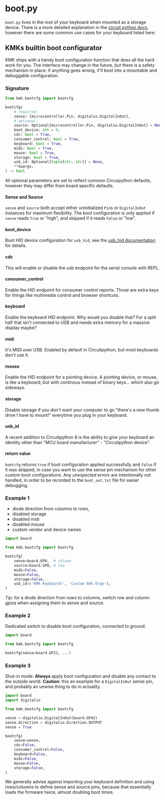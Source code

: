 # boot.py
`boot.py` lives in the root of your keyboard when mounted as a storage device.
There is a more detailed explanation in the [circuit python docs](https://docs.circuitpython.org/en/latest/README.html),
however there are some common use cases for your keyboard listed here.


## KMKs builtin boot configurator

KMK ships with a handy boot configuration function that does all the hard work
for you.
The interface may change in the future, but there is a safety mechanism in
place: if anything goes wrong, it'll boot into a mountable and debuggable
configuration.


###  Signature

```python
from kmk.bootcfg import bootcfg

bootcfg(
    # required:
    sense: [microcontroller.Pin, digitalio.DigitalInOut],
    # optional:
    source: Optional[microcontroller.Pin, digitalio.DigitalInOut] = None,
    boot_device: int = 0,
    cdc: bool = True,
    consumer_control: bool = True,
    keyboard: bool = True,
    midi: bool = True,
    mouse: bool = True,
    storage: bool = True,
    usb_id: Optional[tuple[str, str]] = None,
    **kwargs,
) -> bool
```
All optional parameters are set to reflect common Circuipython defaults, however
they may differ from board specific defaults.

#### Sense and Source
`sense` and `source` both accept either uninitialized `Pin`s or `DigitalInOut`
instances for maximum flexibility.
The boot configuration is only applied if `sense` reads `True` or "high", and
skipped if it reads `False` or "low".


#### boot_device
Boot HID device configuration for `usb_hid`, see the [usb_hid documentation](https://docs.circuitpython.org/en/latest/shared-bindings/usb_hid/index.html#usb_hid.enable)
for details.


#### cdc
This will enable or disable the usb endpoint for the serial console with REPL.


#### consumer_control
Enable the HID endpoint for consumer control reports. Those are extra keys for
things like multimedia control and browser shortcuts.


#### keyboard
Enable the keyboard HID endpoint. Why would you disable that? For a split half
that isn't connected to USB and needs extra memory for a massive display maybe?


#### midi
It's MIDI over USB. Enabled by default in Circuitpython, but most keyboards don't use it.


#### mouse
Enable the HID endpoint for a pointing device. A pointing device, or mouse, is
like a keyboard, but with continous instead of binary keys... which also go
sideways.


#### storage
Disable storage if you don't want your computer to go "there's a new thumb drive
I have to mount!" everytime you plug in your keyboard.


#### usb_id
A recent addition to Circuitpython 8 is the ability to give your keyboard an
identity other than "MCU board manufacturer" - "Circuitpython device".


#### return value
`bootcfg` returns `true` if boot configuration applied successfully and `false`
if it was skipped, in case you want to use the sense pin mechanism for other
custom boot configurations.
Any *unexpected* errors are intentionally not handled, in order to be recorded
to the `boot_out.txt` file for easier debugging.


### Example 1
* diode direction from columns to rows,
* disabled storage
* disabled midi
* disabled mouse
* custom vendor and device names

```python
import board

from kmk.bootcfg import bootcfg

bootcfg(
    sense=board.GP0,  # column
    source=board.GP8, # row
    midi=False,
    mouse=False,
    storage=False,
    usb_id=('KMK Keyboards', 'Custom 60% Ergo'),
)

```
*Tip*: for a diode direction from rows to columns, switch row and column gpios
when assigning them to sense and source.


### Example 2
Dedicated switch to disable boot configuration, connected to ground:

```python
import board

from kmk.bootcfg import bootcfg

bootcfg(sense=board.GP22, ...)
```

### Example 3
Shut-in mode:
**Always** apply boot configuration and disable any contact to the outside
world.
**Caution**: this an example for a `DigitalInOut` sense pin, and probably an
unwise thing to do in actuality.

```python
import board
import digitalio

from kmk.bootcfg import bootcfg

sense = digitalio.DigitalInOut(board.GP42)
sense.direction = digitalio.Direction.OUTPUT
sense = True

bootcfg(
    sense=sense,
    cdc=False,
    consumer_control=False,
    keyboard=False,
    midi=False,
    mouse=False,
    storage=False,
)
```

We generally advise against importing your keyboard definition and using
rows/columns to define sense and source pins, because that essentially loads
the firmware twice, almost doubling boot times.

